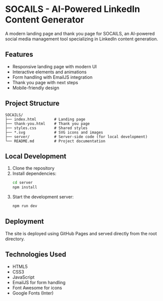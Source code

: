 # SOCAILS - AI-Powered LinkedIn Content Generator

A modern landing page and thank you page for SOCAILS, an AI-powered social media management tool specializing in LinkedIn content generation.

## Features

- Responsive landing page with modern UI
- Interactive elements and animations
- Form handling with EmailJS integration
- Thank you page with next steps
- Mobile-friendly design

## Project Structure

```
SOCAILS/
├── index.html        # Landing page
├── thank-you.html    # Thank you page
├── styles.css        # Shared styles
├── *.svg             # SVG icons and images
├── server/           # Server-side code (for local development)
└── README.md         # Project documentation
```

## Local Development

1. Clone the repository
2. Install dependencies:
   ```bash
   cd server
   npm install
   ```
3. Start the development server:
   ```bash
   npm run dev
   ```

## Deployment

The site is deployed using GitHub Pages and served directly from the root directory.

## Technologies Used

- HTML5
- CSS3
- JavaScript
- EmailJS for form handling
- Font Awesome for icons
- Google Fonts (Inter)
